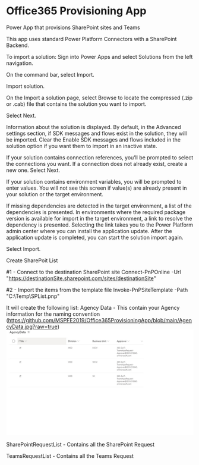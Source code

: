 # Office365 Provisioning App
Power App that provisions SharePoint sites and Teams

This app uses standard Power Platform Connectors with a SharePoint Backend. 

To import a solution:
Sign into Power Apps and select Solutions from the left navigation.

On the command bar, select Import.

Import solution.

On the Import a solution page, select Browse to locate the compressed (.zip or .cab) file that contains the solution you want to import.

Select Next.

Information about the solution is displayed. By default, in the Advanced settings section, if SDK messages and flows exist in the solution, they will be imported. Clear the Enable SDK messages and flows included in the solution option if you want them to import in an inactive state.

If your solution contains connection references, you’ll be prompted to select the connections you want. If a connection does not already exist, create a new one. Select Next.

If your solution contains environment variables, you will be prompted to enter values. You will not see this screen if value(s) are already present in your solution or the target environment.

If missing dependencies are detected in the target environment, a list of the dependencies is presented. In environments where the required package version is available for import in the target environment, a link to resolve the dependency is presented. Selecting the link takes you to the Power Platform admin center where you can install the application update. After the application update is completed, you can start the solution import again.

Select Import.


Create SharePoit List

#1 - Connect to the destination SharePoint site 
Connect-PnPOnline -Url "https://destinationSite.sharepoint.com/sites/destinationSite" 

#2 - Import the items from the template file
Invoke-PnPSiteTemplate -Path "C:\Temp\SPList.pnp"

It will create the following list:
Agency Data - This contain your Agency information for the naming convention (https://github.com/MSPFE2019/Office365ProvisioningApp/blob/main/AgencyData.jpg?raw=true)
![Screenshot](Agencydata.jpg)

SharePointRequestList - Contains all the SharePoint Request

TeamsRequestList - Contains all the Teams Request
